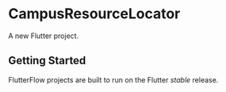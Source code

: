 # CampusResourceLocator

A new Flutter project.

## Getting Started

FlutterFlow projects are built to run on the Flutter _stable_ release.
